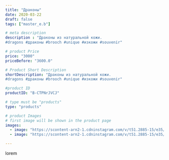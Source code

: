 ```yaml
---
title: "Драконы"
date: 2020-03-22
draft: false
tags: ["master_e.b"]

# meta description
description : "Драконы из натуральной кожи.
#dragons #драконы #brooch #unique #изкожи #souvenir"

# product Price
price: "3000"
priceBefore: "3600.0"

# Product Short Description
shortDescription: "Драконы из натуральной кожи.
#dragons #драконы #brooch #unique #изкожи #souvenir"

#product ID
productID: "B-CTPNrJVCJ"

# type must be "products"
type: "products"

# product Images
# first image will be shown in the product page
images:
  - image: "https://scontent-arn2-1.cdninstagram.com/v/t51.2885-15/e35/90180025_1075175229520504_115003130257053799_n.jpg?_nc_ht=scontent-arn2-1.cdninstagram.com&_nc_cat=104&_nc_ohc=nFHA3sT5xCQAX8UAURG&se=7&tp=1&oh=8f6d046ee4f23daa43799539aec8d279&oe=605E0E11&ig_cache_key=MjI3MDQ2MTc2NzU2MjI4NTc4Ng%3D%3D.2"
  - image: "https://scontent-arn2-1.cdninstagram.com/v/t51.2885-15/e35/90094726_842600216206732_8782859576747810990_n.jpg?_nc_ht=scontent-arn2-1.cdninstagram.com&_nc_cat=104&_nc_ohc=RmSk6dUHR3cAX-y7RYD&se=7&tp=1&oh=fc89a7e9e8ba7584522966eadc01d631&oe=605F1F29&ig_cache_key=MjI3MDQ2MTc2NzU0NTM4OTI3Ng%3D%3D.2"

---
```

lorem
